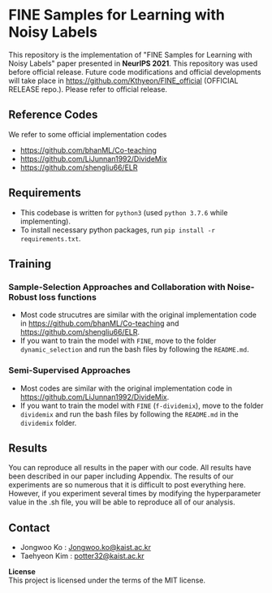 # FINE Samples for Learning with Noisy Labels
This repository is the implementation of "FINE Samples for Learning with Noisy Labels" paper presented in **NeurIPS 2021**. This repository was used before official release.
Future code modifications and official developments will take place in https://github.com/Kthyeon/FINE_official (OFFICIAL RELEASE repo.). Please refer to official release.

## Reference Codes
We refer to some official implementation codes

 - https://github.com/bhanML/Co-teaching
 - https://github.com/LiJunnan1992/DivideMix
 - https://github.com/shengliu66/ELR

 
## Requirements
- This codebase is written for `python3` (used `python 3.7.6` while implementing).
- To install necessary python packages, run `pip install -r requirements.txt`.


## Training

### Sample-Selection Approaches and Collaboration with Noise-Robust loss functions
 - Most code strucutres are similar with the original implementation code in https://github.com/bhanML/Co-teaching and https://github.com/shengliu66/ELR. 
 - If you want to train the model with `FINE`, move to the folder `dynamic_selection` and run the bash files by following the `README.md`.
 
### Semi-Supervised Approaches
- Most codes are similar with the original implementation code in https://github.com/LiJunnan1992/DivideMix. 
- If you want to train the model with `FINE` (`f-dividemix`), move to the folder `dividemix` and run the bash files by following the `README.md` in the `dividemix` folder.


## Results
You can reproduce all results in the paper with our code. All results have been described in our paper including Appendix. The results of our experiments are so numerous that it is difficult to post everything here. However, if you experiment several times by modifying the hyperparameter value in the .sh file, you will be able to reproduce all of our analysis.

## Contact
 - Jongwoo Ko : Jongwoo.ko@kaist.ac.kr
 - Taehyeon Kim : potter32@kaist.ac.kr

<b>License</b>\
This project is licensed under the terms of the MIT license.
